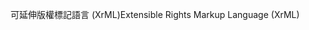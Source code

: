 <span data-ttu-id="94b40-101">可延伸版權標記語言 (XrML)</span><span class="sxs-lookup"><span data-stu-id="94b40-101">Extensible Rights Markup Language (XrML)</span></span>